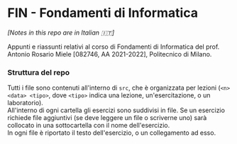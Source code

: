 # FIN - Fondamenti di Informatica

_[Notes in this repo are in Italian :it:]_

Appunti e riassunti relativi al corso di Fondamenti di Informatica del prof. Antonio Rosario Miele [082746, AA 2021-2022], Politecnico di Milano.

### Struttura del repo

Tutti i file sono contenuti all'interno di `src`, che è organizzata per lezioni (`<n> <data> <tipo>`, dove `<tipo>` indica una lezione, un'esercitazione, o un laboratorio).  
All'interno di ogni cartella gli esercizi sono suddivisi in file. Se un esercizio richiede file aggiuntivi (se deve leggere un file o scriverne uno) sarà collocato in una sottocartella con il nome dell'esercizio.  
In ogni file è riportato il testo dell'esercizio, o un collegamento ad esso.
